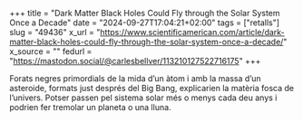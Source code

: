 +++
title = "Dark Matter Black Holes Could Fly through the Solar System Once a Decade"
date = "2024-09-27T17:04:21+02:00"
tags = ["retalls"]
slug = "49436"
x_url = "https://www.scientificamerican.com/article/dark-matter-black-holes-could-fly-through-the-solar-system-once-a-decade/"
x_source = ""
fedurl = "https://mastodon.social/@carlesbellver/113210127522716175"
+++

Forats negres primordials de la mida d’un àtom i amb la massa d’un asteroide, formats just després del Big Bang, explicarien la matèria fosca de l’univers. Potser passen pel sistema solar més o menys cada deu anys i podrien fer tremolar un planeta o una lluna.
